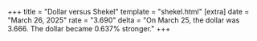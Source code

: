 +++
title = "Dollar versus Shekel"
template = "shekel.html"
[extra]
date = "March 26, 2025"
rate = "3.690"
delta = "On March 25, the dollar was 3.666. The dollar became 0.637% stronger."
+++
